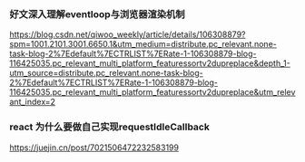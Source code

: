 ### 好文深入理解eventloop与浏览器渲染机制
<https://blog.csdn.net/qiwoo_weekly/article/details/106308879?spm=1001.2101.3001.6650.1&utm_medium=distribute.pc_relevant.none-task-blog-2%7Edefault%7ECTRLIST%7ERate-1-106308879-blog-116425035.pc_relevant_multi_platform_featuressortv2dupreplace&depth_1-utm_source=distribute.pc_relevant.none-task-blog-2%7Edefault%7ECTRLIST%7ERate-1-106308879-blog-116425035.pc_relevant_multi_platform_featuressortv2dupreplace&utm_relevant_index=2>
### react 为什么要做自己实现requestIdleCallback 
<https://juejin.cn/post/7021506472232583199>
